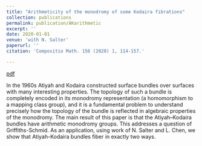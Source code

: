 ```yaml
---
title: "Arithmeticity of the monodromy of some Kodaira fibrations"
collection: publications
permalink: publication/AKarithmetic
excerpt: ''
date: 2020-01-01
venue: 'with N. Salter'
paperurl: ''
citation: 'Compositio Math. 156 (2020) 1, 114-157.'

---
```


[pdf](http://bena-tshishiku.github.io/files/papers/AKarithmetic.pdf)

In the 1960s Atiyah and Kodaira constructed surface bundles over 
surfaces with many interesting properties. The topology of such a 
bundle is completely encoded in its monodromy representation (a homomorphism to a mapping class group), 
and it is a fundamental problem to understand precisely how the topology of 
the bundle is reflected in algebraic properties of the monodromy. 
The main result of this paper is that the Atiyah–Kodaira bundles have arithmetic monodromy groups.
This addresses a question of Griffiths-Schmid. As an application, using work of N. Salter and L. Chen, 
we show that Atiyah-Kodaira bundles fiber in exactly two ways. 
